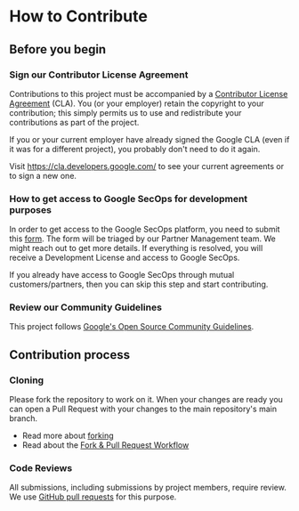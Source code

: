 # How to Contribute

## Before you begin

### Sign our Contributor License Agreement

Contributions to this project must be accompanied by a
[Contributor License Agreement](https://cla.developers.google.com/about) (CLA).
You (or your employer) retain the copyright to your contribution; this simply
permits us to use and redistribute your contributions as part of the
project.

If you or your current employer have already signed the Google CLA (even if it
was for a different project), you probably don't need to do it again.

Visit <https://cla.developers.google.com/> to see your current agreements or to
sign a new one.

### How to get access to Google SecOps for development purposes

In order to get access to the Google SecOps platform, you need to submit
this [form](https://docs.google.com/forms/d/e/1FAIpQLSf7LYpIPhzFAYLo2NPpl5NUBX6h2zG4rDlLjWjm2Ic_U2FhZg/viewform). The form will be triaged by our Partner Management team. We might reach out to get more details. If everything is resolved, you will receive a Development License and access to Google SecOps. 

If you already have access to Google SecOps through mutual customers/partners, then you can skip this step and start contributing.

### Review our Community Guidelines

This project follows [Google's Open Source Community
Guidelines](https://opensource.google/conduct/).

## Contribution process

### Cloning

Please fork the repository to work on it. When your changes are ready you can open a Pull Request with your changes to the main repository's main branch.
* Read more about [forking](https://docs.github.com/en/pull-requests/collaborating-with-pull-requests/working-with-forks/fork-a-repo)
* Read about the [Fork & Pull Request Workflow](https://gist.github.com/Chaser324/ce0505fbed06b947d962)

### Code Reviews

All submissions, including submissions by project members, require review. We
use [GitHub pull requests](https://docs.github.com/articles/about-pull-requests)
for this purpose.
